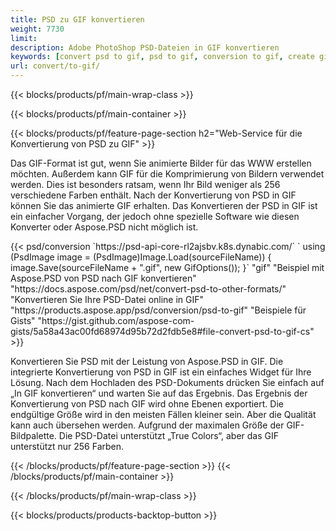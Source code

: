 ```yaml
---
title: PSD zu GIF konvertieren
weight: 7730
limit: 
description: Adobe PhotoShop PSD-Dateien in GIF konvertieren
keywords: [convert psd to gif, psd to gif, conversion to gif, create gif from psd, print psd as gif]
url: convert/to-gif/
---
```


{{< blocks/products/pf/main-wrap-class >}}

{{< blocks/products/pf/main-container >}}

{{< blocks/products/pf/feature-page-section h2="Web-Service für die Konvertierung von PSD zu GIF" >}}
<p>Das GIF-Format ist gut, wenn Sie animierte Bilder für das WWW erstellen möchten. Außerdem kann GIF für die Komprimierung von Bildern verwendet werden. Dies ist besonders ratsam, wenn Ihr Bild weniger als 256 verschiedene Farben enthält. Nach der Konvertierung von PSD in GIF können Sie das animierte GIF erhalten. Das Konvertieren der PSD in GIF ist ein einfacher Vorgang, der jedoch ohne spezielle Software wie diesen Konverter oder Aspose.PSD nicht möglich ist.</p>
{{< psd/conversion `https://psd-api-core-rl2ajsbv.k8s.dynabic.com/` 
`    using (PsdImage image = (PsdImage)Image.Load(sourceFileName))
    {
        image.Save(sourceFileName + ".gif",  new GifOptions());
    }` 
"gif" 
"Beispiel mit Aspose.PSD von PSD nach GIF konvertieren"  "https://docs.aspose.com/psd/net/convert-psd-to-other-formats/" 
"Konvertieren Sie Ihre PSD-Datei online in GIF" "https://products.aspose.app/psd/conversion/psd-to-gif" 
"Beispiele für Gists" "https://gist.github.com/aspose-com-gists/5a58a43ac00fd68974d95b72d2fdb5e8#file-convert-psd-to-gif-cs" >}}
<p>Konvertieren Sie PSD mit der Leistung von Aspose.PSD in GIF. Die integrierte Konvertierung von PSD in GIF ist ein einfaches Widget für Ihre Lösung. Nach dem Hochladen des PSD-Dokuments drücken Sie einfach auf „In GIF konvertieren“ und warten Sie auf das Ergebnis. Das Ergebnis der Konvertierung von PSD nach GIF wird ohne Ebenen exportiert. Die endgültige Größe wird in den meisten Fällen kleiner sein. Aber die Qualität kann auch übersehen werden. Aufgrund der maximalen Größe der GIF-Bildpalette. Die PSD-Datei unterstützt „True Colors“, aber das GIF unterstützt nur 256 Farben. </p>
{{< /blocks/products/pf/feature-page-section >}}
{{< /blocks/products/pf/main-container >}}


{{< /blocks/products/pf/main-wrap-class >}}

{{< blocks/products/products-backtop-button >}}
